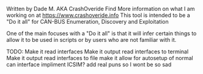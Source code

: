 Written by Dade M. AKA CrashOveride
Find More information on what I am working on at https://www.crashoveride.info
This tool is intended to be a "Do it all" for CAN-BUS Enumeration, Discovery and Exploitation

One of the main focuses with a "Do it all" is that it will infer certain things to allow it to be used in scripts or by users who are not familiar with it.

TODO:
Make it read interfaces
Make it output read interfaces to terminal
Make it output read interfaces to file
make it allow for autosetup of normal can interface
impliment ICSIM?
add real puns so I wont be so sad
